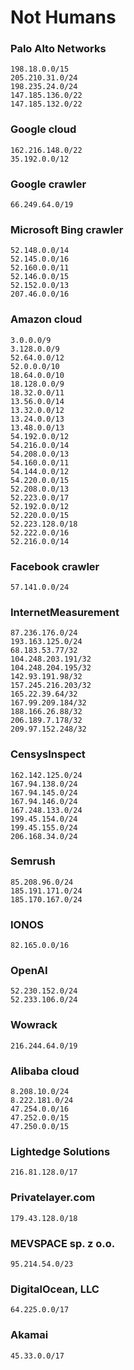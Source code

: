 # Not Humans

### Palo Alto Networks
```shell
198.18.0.0/15
205.210.31.0/24
198.235.24.0/24
147.185.136.0/22
147.185.132.0/22
```

### Google cloud
```shell
162.216.148.0/22
35.192.0.0/12
```

### Google crawler
```shell
66.249.64.0/19
```

### Microsoft Bing crawler
```shell
52.148.0.0/14
52.145.0.0/16
52.160.0.0/11
52.146.0.0/15
52.152.0.0/13
207.46.0.0/16
```

### Amazon cloud
```shell
3.0.0.0/9
3.128.0.0/9
52.64.0.0/12
52.0.0.0/10
18.64.0.0/10
18.128.0.0/9
18.32.0.0/11
13.56.0.0/14
13.32.0.0/12
13.24.0.0/13
13.48.0.0/13
54.192.0.0/12
54.216.0.0/14
54.208.0.0/13
54.160.0.0/11
54.144.0.0/12
54.220.0.0/15
52.208.0.0/13
52.223.0.0/17
52.192.0.0/12
52.220.0.0/15
52.223.128.0/18
52.222.0.0/16
52.216.0.0/14
```

### Facebook crawler
```shell
57.141.0.0/24
```

### InternetMeasurement
```shell
87.236.176.0/24
193.163.125.0/24
68.183.53.77/32
104.248.203.191/32
104.248.204.195/32
142.93.191.98/32
157.245.216.203/32
165.22.39.64/32
167.99.209.184/32
188.166.26.88/32
206.189.7.178/32
209.97.152.248/32
```

### CensysInspect
```shell
162.142.125.0/24
167.94.138.0/24
167.94.145.0/24
167.94.146.0/24
167.248.133.0/24
199.45.154.0/24
199.45.155.0/24
206.168.34.0/24
```

### Semrush
```shell
85.208.96.0/24
185.191.171.0/24
185.170.167.0/24
```

### IONOS
```shell
82.165.0.0/16
```

### OpenAI
```shell
52.230.152.0/24
52.233.106.0/24
```

### Wowrack
```shell
216.244.64.0/19
```

### Alibaba cloud
```shell
8.208.10.0/24
8.222.181.0/24
47.254.0.0/16
47.252.0.0/15
47.250.0.0/15
```

### Lightedge Solutions
```shell
216.81.128.0/17
```

### Privatelayer.com
```shell
179.43.128.0/18
```

### MEVSPACE sp. z o.o.
```shell
95.214.54.0/23
```

### DigitalOcean, LLC
```shell
64.225.0.0/17
```

### Akamai
```shell
45.33.0.0/17
```
